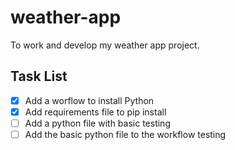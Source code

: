 # weather-app
To work and develop my weather app project. 

## Task List
- [x] Add a worflow to install Python
- [x] Add requirements file to pip install
- [ ] Add a python file with basic testing
- [ ] Add the basic python file to the workflow testing
